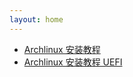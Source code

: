 ```yaml
---
layout: home
---
```


- [Archlinux 安装教程](/linux/archlinux-install-guide.html)
- [Archlinux 安装教程 UEFI](/linux/archlinux-install-guide-uefi.html)
